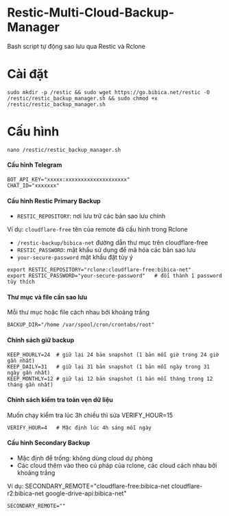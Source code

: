 # Restic-Multi-Cloud-Backup-Manager
Bash script tự động sao lưu qua Restic và Rclone

# Cài đặt
```
sudo mkdir -p /restic && sudo wget https://go.bibica.net/restic -O /restic/restic_backup_manager.sh && sudo chmod +x /restic/restic_backup_manager.sh
```
# Cấu hình
```
nano /restic/restic_backup_manager.sh
```
#### Cấu hình Telegram
```
BOT_API_KEY="xxxxx:xxxxxxxxxxxxxxxxxxxx"
CHAT_ID="xxxxxxx"
```
#### Cấu hình Restic Primary Backup
- `RESTIC_REPOSITORY`: nơi lưu trữ các bản sao lưu chính

Ví dụ: `cloudflare-free` tên của remote đã cấu hình trong Rclone

- `/restic-backup/bibica-net` đường dẫn thư mục trên cloudflare-free
- `RESTIC_PASSWORD`: mật khẩu sử dụng để mã hóa các bản sao lưu
- `your-secure-password` mật khẩu đặt tùy ý
```
export RESTIC_REPOSITORY="rclone:cloudflare-free:bibica-net"
export RESTIC_PASSWORD="your-secure-password"	# đổi thành 1 password tùy thích
```
#### Thư mục và file cần sao lưu
Mỗi thư mục hoặc file cách nhau bởi khoảng trắng
```
BACKUP_DIR="/home /var/spool/cron/crontabs/root"
```
#### Chính sách giữ backup
```
KEEP_HOURLY=24	# giữ lại 24 bản snapshot (1 bản mỗi giờ trong 24 giờ gần nhất)
KEEP_DAILY=31	# giữ lại 31 bản snapshot (1 bản mỗi ngày trong 31 ngày gần nhất)
KEEP_MONTHLY=12	# giữ lại 12 bản snapshot (1 bản mỗi tháng trong 12 tháng gần nhất)
```
#### Chính sách kiểm tra toàn vẹn dữ liệu
Muốn chạy kiểm tra lúc 3h chiều thì sửa VERIFY_HOUR=15
```
VERIFY_HOUR=4	# Mặc định lúc 4h sáng mỗi ngày
```
#### Cấu hình Secondary Backup 
- Mặc định để trống: không dùng cloud dự phòng
- Các cloud thêm vào theo cú pháp của rclone, các cloud cách nhau bởi khoảng trắng

Ví dụ: SECONDARY_REMOTE="cloudflare-free:bibica-net cloudflare-r2:bibica-net google-drive-api:bibica-net"
```
SECONDARY_REMOTE=""
```
